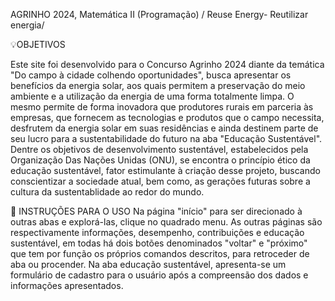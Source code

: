 AGRINHO 2024, Matemática II (Programação) / Reuse Energy- Reutilizar energia/

💡OBJETIVOS

Este site foi desenvolvido para o Concurso Agrinho 2024 diante da temática "Do campo à cidade colhendo oportunidades", busca apresentar os benefícios da energia solar, aos quais permitem a preservação do meio ambiente e a utilização da energia de uma forma totalmente limpa. O mesmo permite de forma inovadora que produtores rurais em parceria às empresas, que fornecem as tecnologias e produtos que o campo necessita, desfrutem da energia solar em suas residências e ainda destinem parte de seu lucro para a sustentabilidade do futuro na aba "Educação Sustentável".
Dentre os objetivos de desenvolvimento sustentável, estabelecidos pela Organização Das Nações Unidas (ONU), se encontra o princípio ético da educação sustentável, fator estimulante à criação desse projeto, buscando conscientizar a sociedade atual, bem como, as gerações futuras sobre a cultura da sustentablidade ao redor do mundo.

📝 INSTRUÇÕES PARA O USO
Na página "início" para ser direcionado à outras abas e explorá-las, clique no quadrado menu. As outras páginas são respectivamente informações, desempenho, contribuições e educação sustentável, em todas há dois botões denominados "voltar" e "próximo" que tem por função os próprios comandos descritos, para retroceder de aba ou procender. Na aba educação sustentável, apresenta-se um formulário de cadastro para o usuário após a compreensão dos dados e informações apresentados.
